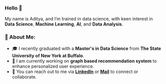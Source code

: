 <!--
**AdityaMN98/AdityaMN98** is a ✨ _special_ ✨ repository because its `README.md` (this file) appears on your GitHub profile.

Here are some ideas to get you started:

- 🔭 I’m currently working on ...
- 🌱 I’m currently learning ...
- 👯 I’m looking to collaborate on ...
- 🤔 I’m looking for help with ...
- 💬 Ask me about ...
- 📫 How to reach me: ...
- 😄 Pronouns: ...
- ⚡ Fun fact: ...
-->
### Hello 👋

My name is Aditya, and I’m trained in data science, with keen interest in **Data Science**, **Machine Learning**, **AI**, and **Data Analysis**.

### 🚀 About Me:
- 🎓 I recently graduated with a **Master's in Data Science** from **The State University of New York at Buffalo**.
- 🌱 I am currently working on **graph based recommendation system** to enhance personalized user experience.
- 👯 You can reach out to me via **[LinkedIn](www.linkedin.com/in/adityamnaik)** or **[Mail](mailto:adityamanjunathnaik@outlook.com)** to connect or collaborate. 
